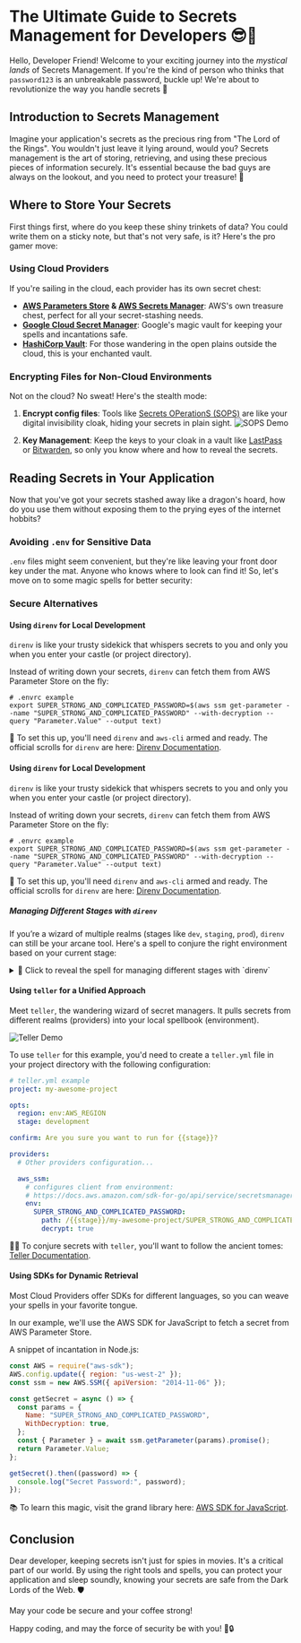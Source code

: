 # The Ultimate Guide to Secrets Management for Developers 😎🔐

Hello, Developer Friend! Welcome to your exciting journey into the _mystical lands_ of Secrets Management. If you're the kind of person who thinks that `password123` is an unbreakable password, buckle up! We're about to revolutionize the way you handle secrets 🌟

## Introduction to Secrets Management

Imagine your application's secrets as the precious ring from "The Lord of the Rings". You wouldn't just leave it lying around, would you? Secrets management is the art of storing, retrieving, and using these precious pieces of information securely. It's essential because the bad guys are always on the lookout, and you need to protect your treasure! 🐉

## Where to Store Your Secrets

First things first, where do you keep these shiny trinkets of data? You could write them on a sticky note, but that's not very safe, is it? Here's the pro gamer move:

### Using Cloud Providers

If you're sailing in the cloud, each provider has its own secret chest:

- **[AWS Parameters Store](https://docs.aws.amazon.com/systems-manager/latest/userguide/systems-manager-parameter-store.html) & [AWS Secrets Manager](https://docs.aws.amazon.com/secretsmanager/latest/userguide/intro.html)**: AWS's own treasure chest, perfect for all your secret-stashing needs.
- **[Google Cloud Secret Manager](https://cloud.google.com/security/products/secret-manager)**: Google's magic vault for keeping your spells and incantations safe.
- **[HashiCorp Vault](https://www.vaultproject.io/)**: For those wandering in the open plains outside the cloud, this is your enchanted vault.

### Encrypting Files for Non-Cloud Environments

Not on the cloud? No sweat! Here's the stealth mode:

1. **Encrypt config files**: Tools like [Secrets OPerationS (SOPS)](https://github.com/getsops/sops) are like your digital invisibility cloak, hiding your secrets in plain sight.
   ![SOPS Demo](https://camo.githubusercontent.com/9728792a3d7a222f606519c2b64a546fa1bb7e14bdb76f81bfc64088ffc4a27d/68747470733a2f2f692e696d6775722e636f6d2f5830544d354e492e676966)

2. **Key Management**: Keep the keys to your cloak in a vault like [LastPass](https://lastpass.com/) or [Bitwarden](https://bitwarden.com/), so only you know where and how to reveal the secrets.

## Reading Secrets in Your Application

Now that you've got your secrets stashed away like a dragon's hoard, how do you use them without exposing them to the prying eyes of the internet hobbits?

### Avoiding `.env` for Sensitive Data

`.env` files might seem convenient, but they're like leaving your front door key under the mat. Anyone who knows where to look can find it! So, let's move on to some magic spells for better security:

### Secure Alternatives

#### Using `direnv` for Local Development

`direnv` is like your trusty sidekick that whispers secrets to you and only you when you enter your castle (or project directory).

Instead of writing down your secrets, `direnv` can fetch them from AWS Parameter Store on the fly:

```shell
# .envrc example
export SUPER_STRONG_AND_COMPLICATED_PASSWORD=$(aws ssm get-parameter --name "SUPER_STRONG_AND_COMPLICATED_PASSWORD" --with-decryption --query "Parameter.Value" --output text)
```

📝 To set this up, you'll need `direnv` and `aws-cli` armed and ready. The official scrolls for `direnv` are here: [Direnv Documentation](https://direnv.net/docs/installation.html).

#### Using `direnv` for Local Development

`direnv` is like your trusty sidekick that whispers secrets to you and only you when you enter your castle (or project directory).

Instead of writing down your secrets, `direnv` can fetch them from AWS Parameter Store on the fly:

```shell
# .envrc example
export SUPER_STRONG_AND_COMPLICATED_PASSWORD=$(aws ssm get-parameter --name "SUPER_STRONG_AND_COMPLICATED_PASSWORD" --with-decryption --query "Parameter.Value" --output text)
```

📝 To set this up, you'll need `direnv` and `aws-cli` armed and ready. The official scrolls for `direnv` are here: [Direnv Documentation](https://direnv.net/docs/installation.html).

##### Managing Different Stages with `direnv`

If you’re a wizard of multiple realms (stages like `dev`, `staging`, `prod`), `direnv` can still be your arcane tool. Here's a spell to conjure the right environment based on your current stage:

<details>
<summary>🔮 Click to reveal the spell for managing different stages with `direnv`</summary>

1. Create a sacred grove of directories, each an altar for a different stage within your magical domain (project).

2. In each, place an `.envrc` script, inscribed with the incantations (variables) unique to that stage.

3. At the heart of your domain (`my-awesome-project`), place a master `.envrc` that will determine which altar to draw power from based on your current quest (branch, command, etc.).

Here's what your structure might look like:

```txt
my-awesome-project
├── .envrc
└── envs
    ├── dev
    │   └── .envrc
    ├── staging
    │   └── .envrc
    └── prod
        └── .envrc
```

And in your `my-awesome-project/.envrc`:

```sh
# .envrc in project root
show_env() {
  echo "Loading environment for $1..."
}

# Replace with a check or a command that determines the current stage.
STAGE=$(git branch --show-current)

case "$STAGE" in
  "main")
    source_env "envs/prod/.envrc"
    show_env "production"
    ;;
  "develop")
    source_env "envs/dev/.envrc"
    show_env "development"
    ;;
  "staging")
    source_env "envs/staging/.envrc"
    show_env "staging"
    ;;
  *)
    echo "Unknown environment. Not loading any .envrc files."
    ;;
esac
```

Cast `direnv allow` to let the magic flow whenever you update your scripts.

But remember, the most powerful spells (production secrets) should never be stored in plain text. Use secure vaults and encryption to keep them safe from dark sorcery (threats).

</details>

#### Using `teller` for a Unified Approach

Meet `teller`, the wandering wizard of secret managers. It pulls secrets from different realms (providers) into your local spellbook (environment).

![Teller Demo](https://github.com/tellerops/teller/blob/master/media/teller.gif)

To use `teller` for this example, you'd need to create a `teller.yml` file in your project directory with the following configuration:

```yaml
# teller.yml example
project: my-awesome-project

opts:
  region: env:AWS_REGION
  stage: development

confirm: Are you sure you want to run for {{stage}}?

providers:
  # Other providers configuration...

  aws_ssm:
    # configures client from environment:
    # https://docs.aws.amazon.com/sdk-for-go/api/service/secretsmanager/#SecretsManager.GetSecretValue
    env:
      SUPER_STRONG_AND_COMPLICATED_PASSWORD:
        path: /{{stage}}/my-awesome-project/SUPER_STRONG_AND_COMPLICATED_PASSWORD
        decrypt: true
```

🧙‍♂️ To conjure secrets with `teller`, you'll want to follow the ancient tomes: [Teller Documentation](https://github.com/tellerops/teller).

#### Using SDKs for Dynamic Retrieval

Most Cloud Providers offer SDKs for different languages, so you can weave your spells in your favorite tongue.

In our example, we'll use the AWS SDK for JavaScript to fetch a secret from AWS Parameter Store.

A snippet of incantation in Node.js:

```javascript
const AWS = require("aws-sdk");
AWS.config.update({ region: "us-west-2" });
const ssm = new AWS.SSM({ apiVersion: "2014-11-06" });

const getSecret = async () => {
  const params = {
    Name: "SUPER_STRONG_AND_COMPLICATED_PASSWORD",
    WithDecryption: true,
  };
  const { Parameter } = await ssm.getParameter(params).promise();
  return Parameter.Value;
};

getSecret().then((password) => {
  console.log("Secret Password:", password);
});
```

📚 To learn this magic, visit the grand library here: [AWS SDK for JavaScript](https://docs.aws.amazon.com/sdk-for-javascript/index.html).

## Conclusion

Dear developer, keeping secrets isn't just for spies in movies. It's a critical part of our world. By using the right tools and spells, you can protect your application and sleep soundly, knowing your secrets are safe from the Dark Lords of the Web. 🛡️

May your code be secure and your coffee strong!

Happy coding, and may the force of security be with you! 🚀🔒
